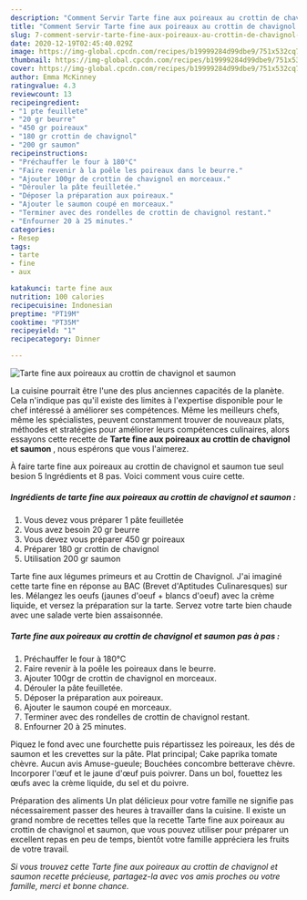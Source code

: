 ```yaml
---
description: "Comment Servir Tarte fine aux poireaux au crottin de chavignol et saumon"
title: "Comment Servir Tarte fine aux poireaux au crottin de chavignol et saumon"
slug: 7-comment-servir-tarte-fine-aux-poireaux-au-crottin-de-chavignol-et-saumon
date: 2020-12-19T02:45:40.029Z
image: https://img-global.cpcdn.com/recipes/b19999284d99dbe9/751x532cq70/tarte-fine-aux-poireaux-au-crottin-de-chavignol-et-saumon-photo-principale-de-la-recette.jpg
thumbnail: https://img-global.cpcdn.com/recipes/b19999284d99dbe9/751x532cq70/tarte-fine-aux-poireaux-au-crottin-de-chavignol-et-saumon-photo-principale-de-la-recette.jpg
cover: https://img-global.cpcdn.com/recipes/b19999284d99dbe9/751x532cq70/tarte-fine-aux-poireaux-au-crottin-de-chavignol-et-saumon-photo-principale-de-la-recette.jpg
author: Emma McKinney
ratingvalue: 4.3
reviewcount: 13
recipeingredient:
- "1 pte feuillete"
- "20 gr beurre"
- "450 gr poireaux"
- "180 gr crottin de chavignol"
- "200 gr saumon"
recipeinstructions:
- "Préchauffer le four à 180°C"
- "Faire revenir à la poêle les poireaux dans le beurre."
- "Ajouter 100gr de crottin de chavignol en morceaux."
- "Dérouler la pâte feuilletée."
- "Déposer la préparation aux poireaux."
- "Ajouter le saumon coupé en morceaux."
- "Terminer avec des rondelles de crottin de chavignol restant."
- "Enfourner 20 à 25 minutes."
categories:
- Resep
tags:
- tarte
- fine
- aux

katakunci: tarte fine aux 
nutrition: 100 calories
recipecuisine: Indonesian
preptime: "PT19M"
cooktime: "PT35M"
recipeyield: "1"
recipecategory: Dinner

---
```



![Tarte fine aux poireaux au crottin de chavignol et saumon](https://img-global.cpcdn.com/recipes/b19999284d99dbe9/751x532cq70/tarte-fine-aux-poireaux-au-crottin-de-chavignol-et-saumon-photo-principale-de-la-recette.jpg)

La cuisine pourrait être l'une des plus anciennes capacités de la planète. Cela n'indique pas qu'il existe des limites à l'expertise disponible pour le chef intéressé à améliorer ses compétences. Même les meilleurs chefs, même les spécialistes, peuvent constamment trouver de nouveaux plats, méthodes et stratégies pour améliorer leurs compétences culinaires, alors essayons cette recette de <strong> Tarte fine aux poireaux au crottin de chavignol et saumon </strong>, nous espérons que vous l'aimerez.

<!--inarticleads1-->

À faire tarte fine aux poireaux au crottin de chavignol et saumon tue seul besion 5 Ingrédients et 8 pas. Voici comment vous cuire cette.

##### Ingrédients de tarte fine aux poireaux au crottin de chavignol et saumon :

1. Vous devez vous préparer 1 pâte feuilletée
1. Vous avez besoin 20 gr beurre
1. Vous devez vous préparer 450 gr poireaux
1. Préparer 180 gr crottin de chavignol
1. Utilisation 200 gr saumon


Tarte fine aux légumes primeurs et au Crottin de Chavignol. J&#39;ai imaginé cette tarte fine en réponse au BAC (Brevet d&#39;Aptitudes Culinaresques) sur les. Mélangez les oeufs (jaunes d&#39;oeuf + blancs d&#39;oeuf) avec la crème liquide, et versez la préparation sur la tarte. Servez votre tarte bien chaude avec une salade verte bien assaisonnée. 

<!--inarticleads2-->

##### Tarte fine aux poireaux au crottin de chavignol et saumon pas à pas :

1. Préchauffer le four à 180°C
1. Faire revenir à la poêle les poireaux dans le beurre.
1. Ajouter 100gr de crottin de chavignol en morceaux.
1. Dérouler la pâte feuilletée.
1. Déposer la préparation aux poireaux.
1. Ajouter le saumon coupé en morceaux.
1. Terminer avec des rondelles de crottin de chavignol restant.
1. Enfourner 20 à 25 minutes.


Piquez le fond avec une fourchette puis répartissez les poireaux, les dés de saumon et les crevettes sur la pâte. Plat principal; Cake paprika tomate chèvre. Aucun avis Amuse-gueule; Bouchées concombre betterave chèvre. Incorporer l&#39;œuf et le jaune d&#39;œuf puis poivrer. Dans un bol, fouettez les œufs avec la crème liquide, du sel et du poivre. 

<!--inarticleads1-->

<p>
Préparation des aliments Un plat délicieux pour votre famille ne signifie pas nécessairement passer des heures à travailler dans la cuisine. Il existe un grand nombre de recettes telles que la recette Tarte fine aux poireaux au crottin de chavignol et saumon, que vous pouvez utiliser pour préparer un excellent repas en peu de temps, bientôt votre famille appréciera les fruits de votre travail.
</p>

<p>
<i>Si vous trouvez cette Tarte fine aux poireaux au crottin de chavignol et saumon recette précieuse, partagez-la avec vos amis proches ou votre famille, merci et bonne chance.</i>
</p>
